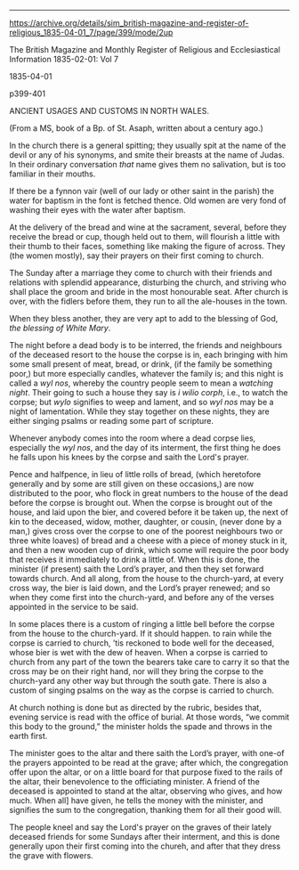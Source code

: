 
---

https://archive.org/details/sim_british-magazine-and-register-of-religious_1835-04-01_7/page/399/mode/2up

The British Magazine and Monthly Register of Religious and Ecclesiastical Information  1835-02-01: Vol 7

1835-04-01

p399-401

ANCIENT USAGES AND CUSTOMS IN NORTH WALES.

(From a MS, book of a Bp. of St. Asaph, written about a century ago.)

In the church there is a general spitting; they usually spit at the name of the devil or any of his synonyms, and smite their breasts at the name of Judas. In their ordinary conversation *that* name gives them no salivation, but is too familiar in their mouths.

If there be a fynnon vair (well of our lady or other saint in the parish) the water for baptism in the font is fetched thence. Old women are very fond of washing their eyes with the water after baptism.

At the delivery of the bread and wine at the sacrament, several, before they receive the bread or cup, though held out to them, will flourish a little with their thumb to their faces, something like making the figure of across. They (the women mostly), say their prayers on their first coming to church.

The Sunday after a marriage they come to church with their friends and relations with splendid appearance, disturbing the church, and striving who shall place the groom and bride in the most honourable seat. After church is over, with the fidlers before them, they run to all the ale-houses in the town.

When they bless another, they are very apt to add to the blessing of God, *the blessing of White Mary*.

The night before a dead body is to be interred, the friends and neighbours of the deceased resort to the house the corpse is in, each bringing with him some small present of meat, bread, or drink, (if the family be something poor,) but more especially candles, whatever the family is; and this night is called a *wyl nos*, whereby the country people seem to mean a *watching night*. Their going to such a house they say is *i wilio corph*, i.e., to watch the corpse; but *wylo* signifies to weep and lament, and so *wyl nos* may be a night of lamentation. While they stay together on these nights, they are either singing psalms or reading some part of scripture.

Whenever anybody comes into the room where a dead corpse lies, especially the *wyl nos*, and the day of its interment, the first thing he does he falls upon his knees by the corpse and saith the Lord's prayer.

Pence and halfpence, in lieu of little rolls of bread, (which heretofore generally and by some are still given on these occasions,) are now distributed to the poor, who flock in great numbers to the house of the dead before the corpse is brought out. When the corpse is brought out of the house, and laid upon the bier, and covered before it be taken up, the next of kin to the deceased, widow, mother, daughter, or cousin, (never done by a man,) gives cross over the corpse to one of the poorest neighbours two or three white loaves) of bread and a cheese with a piece of money stuck in it, and then a new wooden cup of drink, which some will require the poor body that receives it immediately to drink a little of. When this is done, the minister (if present) saith the Lord’s prayer, and then they set forward towards church. And all along, from the house to the church-yard, at every cross way, the bier is laid down, and the Lord’s prayer renewed; and so when they come first into the church-yard, and before any of the verses appointed in the service to be said.

In some places there is a custom of ringing a little bell before the corpse from the house to the church-yard. If it should happen. to rain while the corpse is carried to church, ’tis reckoned to bode well for the deceased, whose bier is wet with the dew of heaven. When a corpse is carried to church from any part of the town the bearers take care to carry it so that the cross may be on their right hand, nor will they bring the corpse to the church-yard any other way but through the south gate. There is also a custom of singing psalms on the way as the corpse is carried to church.

At church nothing is done but as directed by the rubric, besides that, evening service is read with the office of burial. At those words, “we commit this body to the ground,” the minister holds the spade and throws in the earth first.

The minister goes to the altar and there saith the Lord’s prayer, with one-of the prayers appointed to be read at the grave; after which, the congregation offer upon the altar, or on a little board for that purpose fixed to the rails of the altar, their benevolence to the officiating minister. A friend of the deceased is appointed to stand at the altar, observing who gives, and how much. When all] have given, he tells the money with the minister, and signifies the sum to the congregation, thanking them for all their good will.

The people kneel and say the Lord's prayer on the graves of their lately deceased friends for some Sundays after their interment, and this is done generally upon their first coming into the chureh, and after that they dress the grave with flowers.

